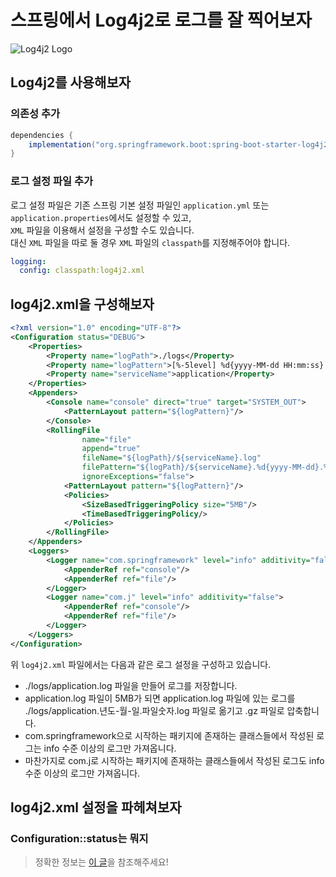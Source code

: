 # 스프링에서 Log4j2로 로그를 잘 찍어보자
![Log4j2 Logo](https://user-images.githubusercontent.com/48639421/127439750-9ec533c9-dd2e-4f6e-8817-69d2ec18ad52.png)  

## Log4j2를 사용해보자
### 의존성 추가
```build.gradle
dependencies {
    implementation("org.springframework.boot:spring-boot-starter-log4j2")
}
```

### 로그 설정 파일 추가
로그 설정 파일은 기존 스프링 기본 설정 파일인 `application.yml` 또는 `application.properties`에서도 설정할 수 있고,  
`XML` 파일을 이용해서 설정을 구성할 수도 있습니다.  
대신 `XML` 파일을 따로 둘 경우 `XML` 파일의 `classpath`를 지정해주어야 합니다.

```yml
logging:
  config: classpath:log4j2.xml
```

## log4j2.xml을 구성해보자
```xml
<?xml version="1.0" encoding="UTF-8"?>
<Configuration status="DEBUG">
    <Properties>
        <Property name="logPath">./logs</Property>
        <Property name="logPattern">[%-5level] %d{yyyy-MM-dd HH:mm:ss} [%t] %c{1} - %msg%n</Property>
        <Property name="serviceName">application</Property>
    </Properties>
    <Appenders>
        <Console name="console" direct="true" target="SYSTEM_OUT">
            <PatternLayout pattern="${logPattern}"/>
        </Console>
        <RollingFile
                name="file"
                append="true"
                fileName="${logPath}/${serviceName}.log"
                filePattern="${logPath}/${serviceName}.%d{yyyy-MM-dd}.%i.log.gz"
                ignoreExceptions="false">
            <PatternLayout pattern="${logPattern}"/>
            <Policies>
                <SizeBasedTriggeringPolicy size="5MB"/>
                <TimeBasedTriggeringPolicy/>
            </Policies>
        </RollingFile>
    </Appenders>
    <Loggers>
        <Logger name="com.springframework" level="info" additivity="false">
            <AppenderRef ref="console"/>
            <AppenderRef ref="file"/>
        </Logger>
        <Logger name="com.j" level="info" additivity="false">
            <AppenderRef ref="console"/>
            <AppenderRef ref="file"/>
        </Logger>
    </Loggers>
</Configuration>
```
위 `log4j2.xml` 파일에서는 다음과 같은 로그 설정을 구성하고 있습니다.  
- ./logs/application.log 파일을 만들어 로그를 저장합니다.
- application.log 파일이 5MB가 되면 application.log 파일에 있는 로그를  
  ./logs/application.년도-월-일.파일숫자.log 파일로 옮기고 .gz 파일로 압축합니다.  
- com.springframework으로 시작하는 패키지에 존재하는 클래스들에서 작성된 로그는 info 수준 이상의 로그만 가져옵니다.
- 마찬가지로 com.j로 시작하는 패키지에 존재하는 클래스들에서 작성된 로그도 info 수준 이상의 로그만 가져옵니다.  

## log4j2.xml 설정을 파헤쳐보자
### Configuration::status는 뭐지

> 정확한 정보는 [이 글](https://stackoverflow.com/questions/21065854/what-does-status-mean-in-log4j2-configuration)을 참조해주세요!
